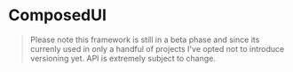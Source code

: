 # ComposedUI

> Please note this framework is still in a beta phase and since its currenly used in only a handful of projects I've opted not to introduce versioning yet. API is extremely subject to change.
